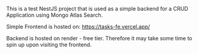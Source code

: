 This is a test NestJS project that is used as a simple backend for a CRUD Application using Mongo Atlas Search.

Simple Frontend is hosted on: https://tasks-fe.vercel.app/

Backend is hosted on render - free tier. Therefore it may take some time to spin up upon visiting the frontend.